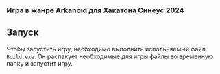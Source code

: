 ### Игра в жанре Arkanoid для Хакатона Синеус 2024
## Запуск
Чтобы запустить игру, необходимо выполнить испольняемый файл `Build.exe`. Он распакует необходимые для игры файлы во временную папку и запустит игру.
